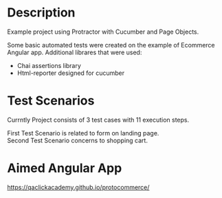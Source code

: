# Description
Example project using Protractor with Cucumber and Page Objects.

Some basic automated tests were created on the example of Ecommerce Angular app. Additional librares that were used:
- Chai assertions library
- Html-reporter designed for cucumber
 
# Test Scenarios
Currntly Project consists of 3 test cases with 11 execution steps.

First Test Scenario is related to form on landing page.
<br>
Second Test Scenario concerns to shopping cart.
<br>
# Aimed Angular App
https://qaclickacademy.github.io/protocommerce/
